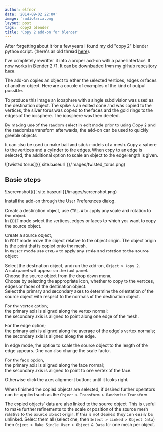 ```yaml
---
author: elfnor
date: '2014-09-02 22:00'
image: 'radiolaria.png'
layout: post
tags:  copy2 blender
title: 'Copy 2 add-on for blender'
---
```


After forgetting about it for a few years I found my old \"copy 2\" blender python script. (there\'s an old thread [here](http://blenderartists.org/forum/showthread.php?193616-Copy-object-to-face-edge-or-vertex-script-%28updated-to-2-5-3-1%29)).

I\'ve completely rewritten it into a proper add-on with a panel interface. It now works in Blender 2.71. It can be downloaded from my github repository [here](https://github.com/elfnor/copy2_blender_addon).

The add-on copies an object to either the selected vertices, edges or faces of another object. Here are a couple of examples of the kind of output possible.

To produce this image an icosphere with a single subdivision was used as the destination object. The spike is an edited cone and was copied to the vertices, the silver torus was copied to the faces and the gold rings to the edges of the icosphere. The icosphere was then deleted.

By making use of the random select in edit mode prior to using Copy 2 and the randomize transform afterwards, the add-on can be used to quickly greeble objects.

It can also be used to make ball and stick models of a mesh. Copy a sphere to the vertices and a cylinder to the edges. When copy to an edge is selected, the additional option to scale an object to the edge length is given.

![twisted torus]({{ site.baseurl }}/images/twisted_torus.png)

## Basic steps

![screenshot]({{ site.baseurl }}/images/screenshot.png)

Install the add-on through the User Preferences dialog.

Create a destination object, use `CTRL-A` to apply any scale and rotation to the object.\
In `EDIT` mode select the vertices, edges or faces to which you want to copy the source object.

Create a source object,\
In `EDIT` mode move the object relative to the object origin. The object origin is the point that is copied onto the mesh.\
In `OBJECT` mode use `CTRL-A` to apply any scale and rotation to the source object.

Select the destination object, and run the add-on, `Object > Copy 2`.\
A sub panel will appear on the tool panel.\
Choose the source object from the drop down menu.\
Choose by selecting the appropriate icon, whether to copy to the vertices, edges or faces of the destination object.\
Select the primary and secondary axes to determine the orientation of the source object with respect to the normals of the destination object.

For the vertex option;\
the primary axis is aligned along the vertex normal;\
the secondary axis is aligned to point along one edge of the mesh.

For the edge option;\
the primary axis is aligned along the average of the edge\'s vertex normals;\
the secondary axis is aligned along the edge.

In edge mode, the option to scale the source object to the length of the edge appears.
One can also change the scale factor.

For the face option;\
the primary axis is aligned along the face normal;\
the secondary axis is aligned to point to one vertex of the face.

Otherwise click the axes alignment buttons until it looks right.

When finished the copied objects are selected, if desired further operators can be applied such as the `Object > Transform > Randomize Transform`.

The copied objects\' data are also linked to the source object. This is useful to make further refinements to the scale or position of the source mesh relative to the source object origin. If this is not desired they can easily be unlinked. Select them all (select one, then `Select > Linked > Object Data`) then `Object > Make Single User > Object & Data` for one mesh per object.

